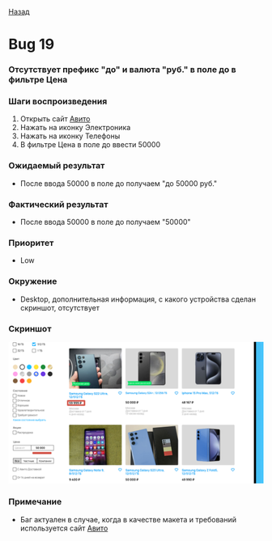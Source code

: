[Назад](../BUGS.md)

# Bug 19

### Отсутствует префикс "до" и валюта "руб." в поле до в фильтре Цена

### Шаги воспроизведения

1. Открыть сайт [Авито](https://www.avito.ru) 
2. Нажать на иконку Электроника  
3. Нажать на иконку Телефоны   
4. В фильтре Цена в поле до ввести 50000   

### Ожидаемый результат
* После ввода 50000 в поле до получаем "до 50000 руб."   

### Фактический результат
* После ввода 50000 в поле до получаем "50000"  
### Приоритет
* Low  

### Окружение
*   Desktop, дополнительная информация, с какого устройства сделан скриншот, отсутствует    
### Скриншот
![bug-8](images/bug-8.png)     
### Примечание
*   Баг актуален в случае, когда в качестве макета и требований используется сайт [Авито](https://www.avito.ru) 